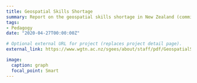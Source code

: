 ```yaml
---
title: Geospatial Skills Shortage
summary: Report on the geospatial skills shortage in New Zealand (commissioned by the Geospatial Office and SIBA).
tags:
- Pedagogy
date: "2020-04-27T00:00:00Z"

# Optional external URL for project (replaces project detail page).
external_link: https://www.wgtn.ac.nz/sgees/about/staff/pdf/GeospatialSkillsShortageReport.pdf#Geospatial%20skills%20shortage%20in%20New%20Zealand%20report

image:
  caption: graph
  focal_point: Smart
---
```


